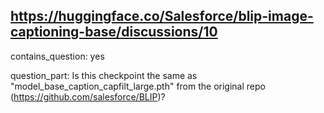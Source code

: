 ## https://huggingface.co/Salesforce/blip-image-captioning-base/discussions/10

contains_question: yes

question_part: Is this checkpoint the same as "model_base_caption_capfilt_large.pth" from the original repo (https://github.com/salesforce/BLIP)?